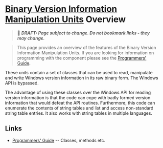 # [Binary Version Information Manipulation Units](../index.md) Overview

> 📝 ***DRAFT: Page subject to change. Do not bookmark links - they may change.***

> This page provides an overview of the features of the Binary Version Information Manipulation Units. If you are looking for information on programming with the component please see the [Programmers' Guide](./API.md).

These units contain a set of classes that can be used to read, manipulate and write Windows version information in its raw binary form. The Windows API is bypassed.

The advantage of using these classes over the Windows API for reading version information is that the code can cope with badly formed version information that would defeat the API routines. Furthermore, this code can enumerate the contents of string tables and list and access non-standard string table entries. It also works with string tables in multiple languages.

## Links

* [Programmers' Guide](./API.md) -- Classes, methods etc.
